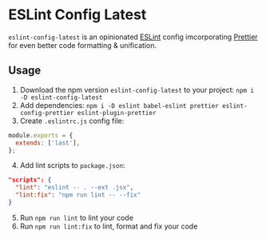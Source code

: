 # ESLint Config Latest

`eslint-config-latest` is an opinionated [ESLint](https://eslint.org/) config imcorporating [Prettier](https://github.com/prettier/prettier) for even better code formatting & unification.

## Usage
1. Download the npm version ```eslint-config-latest``` to your project: ```npm i -D eslint-config-latest```
2. Add dependencies: ```npm i -D eslint babel-eslint prettier eslint-config-prettier eslint-plugin-prettier```
3. Create ```.eslintrc.js``` config file:
```javascript
module.exports = {
  extends: ['last'],
};
```
4. Add lint scripts to ```package.json```:
```json
"scripts": {
  "lint": "eslint -- . --ext .jsx",
  "lint:fix": "npm run lint -- --fix"
}
```
5. Run ```npm run lint``` to lint your code
6. Run ```npm run lint:fix``` to lint, format and fix your code
